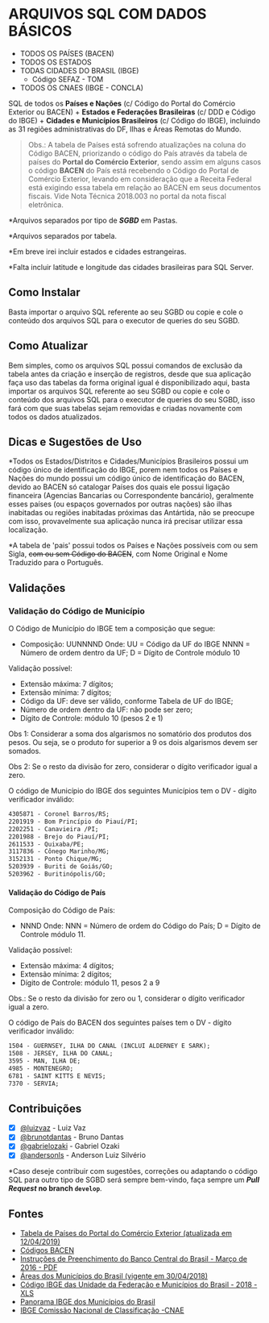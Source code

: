 # ARQUIVOS SQL COM DADOS BÁSICOS

- TODOS OS PAÍSES (BACEN)
- TODOS OS ESTADOS 
- TODAS CIDADES DO BRASIL (IBGE)
    - Código SEFAZ - TOM
- TODOS OS CNAES (IBGE - CONCLA) 

SQL de todos os __Países e Nações__ (c/ Código do Portal do Comércio Exterior ou BACEN) + __Estados e Federações Brasileiras__ (c/ DDD e Código do IBGE) + __Cidades e Municípios Brasileiros__ (c/ Código do IBGE), incluindo as 31 regiões administrativas do DF, Ilhas e Áreas Remotas do Mundo.

> Obs.: A tabela de Países está sofrendo atualizações na coluna do Código BACEN, priorizando o código do País através da tabela de países do **Portal do Comércio Exterior**, sendo assim em alguns casos o código **BACEN** do País está recebendo o Código do Portal de Comércio Exterior, levando em consideração que a Receita Federal está exigindo essa tabela em relação ao BACEN em seus documentos fiscais. Vide Nota Técnica 2018.003 no portal da nota fiscal eletrônica.

*Arquivos separados por tipo de ___SGBD___ em Pastas.

*Arquivos separados por tabela.

*Em breve irei incluir estados e cidades estrangeiras.

*Falta incluir latitude e longitude das cidades brasileiras para SQL Server.

## Como Instalar

Basta importar o arquivo SQL referente ao seu SGBD ou copie e cole o conteúdo dos arquivos SQL para o executor de queries do seu SGBD.

## Como Atualizar

Bem simples, como os arquivos SQL possui comandos de exclusão da tabela antes da criação e inserção de registros, desde que sua aplicação faça uso das tabelas da forma original igual é disponibilizado aqui, basta importar os arquivos SQL referente ao seu SGBD ou copie e cole o conteúdo dos arquivos SQL para o executor de queries do seu SGBD, isso fará com que suas tabelas sejam removidas e criadas novamente com todos os dados atualizados.

## Dicas e Sugestões de Uso

*Todos os Estados/Distritos e Cidades/Municípios Brasileiros possui um código único de identificação do IBGE, porem nem todos os Países e Nações do mundo possui um código único de identificação do BACEN, devido ao BACEN só catalogar Países dos quais ele possui ligação financeira (Agencias Bancarias ou Correspondente bancário), geralmente esses países (ou espaços governados por outras nações) são ilhas inabitadas ou regiões inabitadas próximas das Antártida, não se preocupe com isso, provavelmente sua aplicação nunca irá precisar utilizar essa localização.

*A tabela de 'pais' possui todos os Países e Nações possíveis com ou sem Sigla, ~~com ou sem Código do BACEN~~, com Nome Original e Nome Traduzido para o Português.

## Validações

### Validação do Código de Município

O Código de Município do IBGE tem a composição que segue:

- Composição: UUNNNND
  Onde:
  UU = Código da UF do IBGE
  NNNN = Número de ordem dentro da UF;
  D = Dígito de Controle módulo 10

Validação possível:

- Extensão máxima: 7 dígitos;
- Extensão mínima: 7 dígitos;
- Código da UF: deve ser válido, conforme Tabela de UF do IBGE;
- Número de ordem dentro da UF: não pode ser zero;
- Dígito de Controle: módulo 10 (pesos 2 e 1)

Obs 1: Considerar a soma dos algarismos no somatório dos produtos dos pesos. Ou seja, se o produto for superior a 9 os dois algarismos devem ser somados.

Obs 2: Se o resto da divisão for zero, considerar o dígito verificador igual a zero.

O código de Município do IBGE dos seguintes Municípios tem o DV - dígito verificador inválido:

```txt
4305871 - Coronel Barros/RS;
2201919 - Bom Princípio do Piauí/PI;
2202251 - Canavieira /PI;
2201988 - Brejo do Piauí/PI;
2611533 - Quixaba/PE;
3117836 - Cônego Marinho/MG;
3152131 - Ponto Chique/MG;
5203939 - Buriti de Goiás/GO;
5203962 - Buritinópolis/GO;
```

#### Validação do Código de País

Composição do Código de País:

- NNND
  Onde:
  NNN = Número de ordem do Código do País;
  D = Dígito de Controle módulo 11.

Validação possível:

- Extensão máxima: 4 dígitos;
- Extensão mínima: 2 dígitos;
- Dígito de Controle: módulo 11, pesos 2 a 9

Obs.: Se o resto da divisão for zero ou 1, considerar o dígito verificador igual a zero.

O código de País do BACEN dos seguintes países tem o DV - dígito verificador inválido:

```txt
1504 - GUERNSEY, ILHA DO CANAL (INCLUI ALDERNEY E SARK);
1508 - JERSEY, ILHA DO CANAL;
3595 - MAN, ILHA DE;
4985 - MONTENEGRO;
6781 - SAINT KITTS E NEVIS;
7370 - SERVIA;
```

## Contribuições

- [x] [@luizvaz](https://github.com/luizvaz) - Luiz Vaz
- [x] [@brunotdantas](https://github.com/brunotdantas) - Bruno Dantas
- [x] [@gabrielozaki](https://github.com/gabrielozaki) - Gabriel Ozaki
- [x] [@andersonls](https://github.com/andersonls) - Anderson Luiz Silvério

*Caso deseje contribuir com sugestões, correções ou adaptando o código SQL para outro tipo de SGBD será sempre bem-vindo, faça sempre um **_Pull Request_ no branch `develop`**.

## Fontes

- [Tabela de Países do Portal do Comércio Exterior (atualizada em 12/04/2019)](http://www.nfe.fazenda.gov.br/portal/exibirArquivo.aspx?conteudo=FOXZNFX/p50=)
- [Códigos BACEN](http://www.bcb.gov.br/rex/Censo2000/port/manual/pais.asp?idpai=censo2000inf)
- [Instruções de Preenchimento do Banco Central do Brasil - Março de 2016 - PDF](http://www.bcb.gov.br/fis/pstaw10/DLO_2061_e_2071_instrucoesComplementares_ACP_v201603.pdf)
- [Áreas dos Municípios do Brasil (vigente em 30/04/2018)](https://www.ibge.gov.br/geociencias/organizacao-do-territorio/estrutura-territorial/15761-areas-dos-municipios.html?=&t=o-que-e)
- [Código IBGE das Unidade da Federação e Municípios do Brasil - 2018 - XLS](//geoftp.ibge.gov.br/organizacao_do_territorio/estrutura_territorial/areas_territoriais/2018/AR_BR_RG_UF_MES_MIC_MUN_2018.xls)
- [Panorama IBGE dos Municípios do Brasil](https://cidades.ibge.gov.br/brasil/go/goiania/panorama)
- [IBGE Comissão Nacional de Classificação -CNAE](https://cnae.ibge.gov.br/classificacoes/download-concla.html)